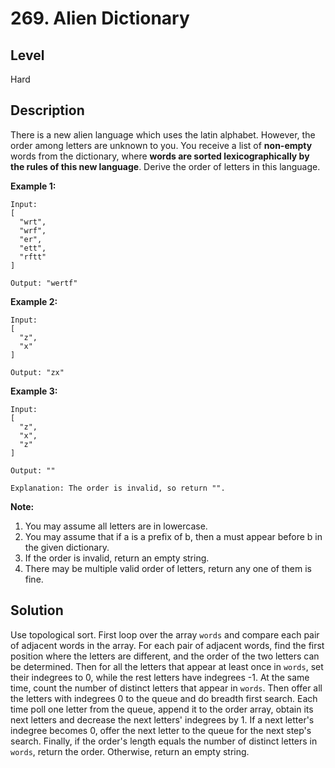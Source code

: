 # 269. Alien Dictionary
## Level
Hard

## Description
There is a new alien language which uses the latin alphabet. However, the order among letters are unknown to you. You receive a list of **non-empty** words from the dictionary, where **words are sorted lexicographically by the rules of this new language**. Derive the order of letters in this language.

**Example 1:**
```
Input:
[
  "wrt",
  "wrf",
  "er",
  "ett",
  "rftt"
]

Output: "wertf"
```
**Example 2:**
```
Input:
[
  "z",
  "x"
]

Output: "zx"
```
**Example 3:**
```
Input:
[
  "z",
  "x",
  "z"
]

Output: "" 

Explanation: The order is invalid, so return "".
```

**Note:**

1. You may assume all letters are in lowercase.
2. You may assume that if a is a prefix of b, then a must appear before b in the given dictionary.
3. If the order is invalid, return an empty string.
4. There may be multiple valid order of letters, return any one of them is fine.

## Solution
Use topological sort. First loop over the array `words` and compare each pair of adjacent words in the array. For each pair of adjacent words, find the first position where the letters are different, and the order of the two letters can be determined. Then for all the letters that appear at least once in `words`, set their indegrees to 0, while the rest letters have indegrees -1. At the same time, count the number of distinct letters that appear in `words`. Then offer all the letters with indegrees 0 to the queue and do breadth first search. Each time poll one letter from the queue, append it to the order array, obtain its next letters and decrease the next letters' indegrees by 1. If a next letter's indegree becomes 0, offer the next letter to the queue for the next step's search. Finally, if the order's length equals the number of distinct letters in `words`, return the order. Otherwise, return an empty string.
